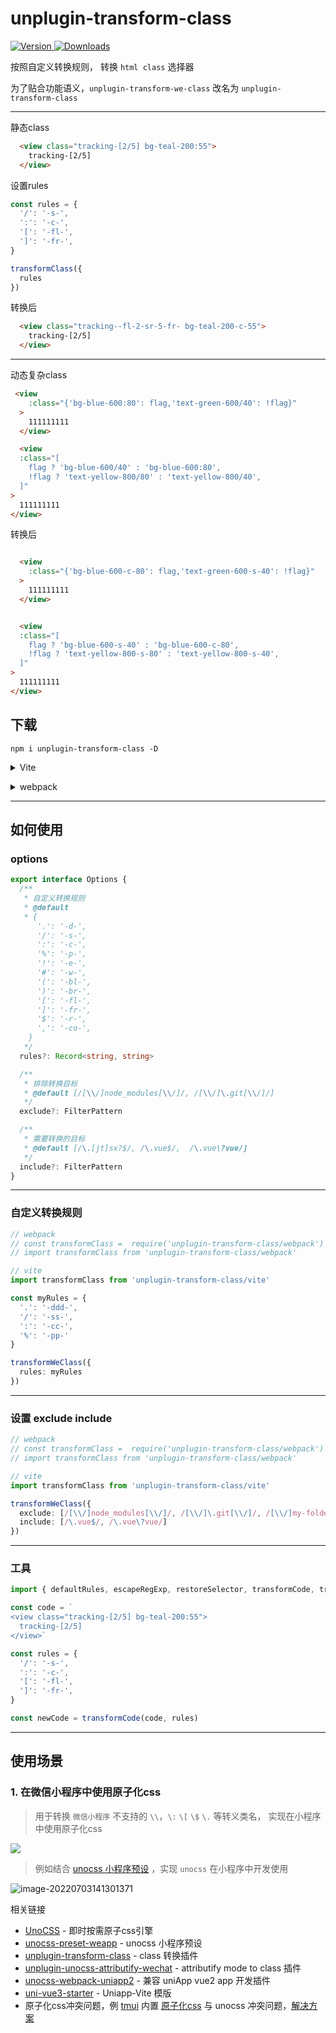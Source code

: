 # unplugin-transform-class
[![Version](https://img.shields.io/npm/v/unplugin-transform-we-class.svg?style=flat-square&logo=npm) 
![Downloads](https://img.shields.io/npm/dm/unplugin-transform-we-class.svg?style=flat-square&logo=npm)](https://www.npmjs.com/package/unplugin-transform-we-class)

按照自定义转换规则， 转换 `html class` 选择器

为了贴合功能语义，`unplugin-transform-we-class` 改名为 `unplugin-transform-class`

---

静态class

```html
  <view class="tracking-[2/5] bg-teal-200:55">
    tracking-[2/5]
  </view>
```

设置rules

```js
const rules = {
  '/': '-s-',
  ':': '-c-',
  '[': '-fl-',
  ']': '-fr-',
}

transformClass({
  rules
})
```

转换后

```html
  <view class="tracking--fl-2-sr-5-fr- bg-teal-200-c-55">
    tracking-[2/5]
  </view>
```

---

动态复杂class

```html
 <view
    :class="{'bg-blue-600:80': flag,'text-green-600/40': !flag}"
  >
    111111111
  </view>

  <view
  :class="[
    flag ? 'bg-blue-600/40' : 'bg-blue-600:80',
    !flag ? 'text-yellow-800/80' : 'text-yellow-800/40',
  ]"
>
  111111111
</view>
```

转换后

```html

  <view
    :class="{'bg-blue-600-c-80': flag,'text-green-600-s-40': !flag}"
  >
    111111111
  </view>


  <view
  :class="[
    flag ? 'bg-blue-600-s-40' : 'bg-blue-600-c-80',
    !flag ? 'text-yellow-800-s-80' : 'text-yellow-800-s-40',
  ]"
>
  111111111
</view>
```



## 下载

```shell
npm i unplugin-transform-class -D
```

<details>
<summary>Vite</summary><br>

```ts
import { defineConfig } from 'vite'
import transformClass from 'unplugin-transform-class/vite'

// https://vitejs.dev/config/
export default defineConfig({
  plugins: [
    // https://github.com/MellowCo/unplugin-transform-class
    transformClass(),
  ],
})
```

<br></details>


<details>
<summary>webpack</summary><br>

```ts
const transformClass = require('unplugin-transform-class/webpack')

module.exports = {
  configureWebpack: {
    plugins: [
      // https://github.com/MellowCo/unplugin-transform-class
      transformClass(),
    ],
  },
}
```

<br></details>

---
## 如何使用

### options
```ts
export interface Options {
  /**
   * 自定义转换规则
   * @default
   * {
      '.': '-d-',
      '/': '-s-',
      ':': '-c-',
      '%': '-p-',
      '!': '-e-',
      '#': '-w-',
      '(': '-bl-',
      ')': '-br-',
      '[': '-fl-',
      ']': '-fr-',
      '$': '-r-',
      ',': '-co-',
    }
   */
  rules?: Record<string, string>

  /**
   * 排除转换目标
   * @default [/[\\/]node_modules[\\/]/, /[\\/]\.git[\\/]/]
   */
  exclude?: FilterPattern

  /**
   * 需要转换的目标
   * @default [/\.[jt]sx?$/, /\.vue$/,  /\.vue\?vue/]
   */
  include?: FilterPattern
}
```

---
### 自定义转换规则

```ts
// webpack
// const transformClass =  require('unplugin-transform-class/webpack')
// import transformClass from 'unplugin-transform-class/webpack'

// vite
import transformClass from 'unplugin-transform-class/vite'

const myRules = {
  '.': '-ddd-',
  '/': '-ss-',
  ':': '-cc-',
  '%': '-pp-'
}

transformWeClass({
  rules: myRules
})
```

---
### 设置 exclude include
```ts
// webpack
// const transformClass =  require('unplugin-transform-class/webpack')
// import transformClass from 'unplugin-transform-class/webpack'

// vite
import transformClass from 'unplugin-transform-class/vite'

transformWeClass({
  exclude: [/[\\/]node_modules[\\/]/, /[\\/]\.git[\\/]/, /[\\/]my-folder[\\/]/],
  include: [/\.vue$/, /\.vue\?vue/]
})
```

---
### 工具
```ts
import { defaultRules, escapeRegExp, restoreSelector, transformCode, transformEscapESelector, transformSelector } from 'unplugin-transform-class/utils'

const code = `
<view class="tracking-[2/5] bg-teal-200:55">
  tracking-[2/5]
</view>`

const rules = {
  '/': '-s-',
  ':': '-c-',
  '[': '-fl-',
  ']': '-fr-',
}

const newCode = transformCode(code, rules)
```

---
## 使用场景

### 1. 在微信小程序中使用原子化css
> 用于转换 `微信小程序` 不支持的 `\\`，`\:` `\[` `\$`  `\.` 等转义类名， 实现在小程序中使用原子化css

![](https://fastly.jsdelivr.net/gh/MellowCo/image-host/2022/202209181628083.png)

> 例如结合 [unocss 小程序预设](https://github.com/MellowCo/unocss-preset-weapp) ，实现 `unocss` 在小程序中开发使用

![image-20220703141301371](https://fastly.jsdelivr.net/gh/MellowCo/image-host/2022/202207031413496.png)


相关链接

* [UnoCSS](https://github.com/unocss/unocss) - 即时按需原子css引擎
* [unocss-preset-weapp](https://github.com/MellowCo/unocss-preset-weapp) - unocss 小程序预设
* [unplugin-transform-class](https://github.com/MellowCo/unplugin-transform-class) - class 转换插件
* [unplugin-unocss-attributify-wechat](https://github.com/MellowCo/unplugin-attributify-to-class) -  attributify mode to class 插件
* [unocss-webpack-uniapp2](https://github.com/MellowCo/unocss-webpack-uniapp2#unocss-webpack-uniapp2) - 兼容 uniApp vue2 app 开发插件
* [uni-vue3-starter](https://github.com/MellowCo/uni-vue3-starter) - Uniapp-Vite 模版
* 原子化css冲突问题，例 [tmui](https://tmui.design/) 内置 [原子化css](https://tmui.design/doc/CSSTool/css.html) 与 unocss 冲突问题，[解决方案](https://github.com/MellowCo/unocss-preset-weapp#%E5%8E%9F%E5%AD%90%E5%8C%96-css-%E5%86%B2%E7%AA%81%E9%97%AE%E9%A2%98)
